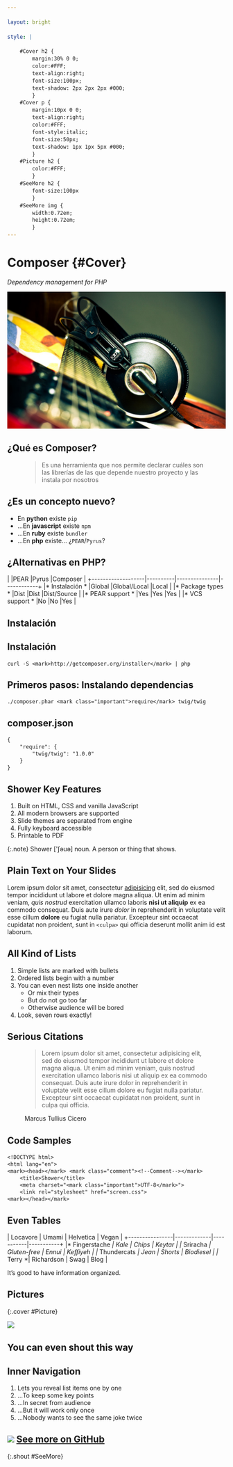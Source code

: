 ```yaml
---

layout: bright

style: |

    #Cover h2 {
        margin:30% 0 0;
        color:#FFF;
        text-align:right;
        font-size:100px;
        text-shadow: 2px 2px 2px #000;
        }
    #Cover p {
        margin:10px 0 0;
        text-align:right;
        color:#FFF;
        font-style:italic;
        font-size:50px;
        text-shadow: 1px 1px 5px #000;
        }
    #Picture h2 {
        color:#FFF;
        }
    #SeeMore h2 {
        font-size:100px
        }
    #SeeMore img {
        width:0.72em;
        height:0.72em;
        }
---
```


# Composer {#Cover}

*Dependency management for PHP*

![](pictures/dj-headphones-wallpaperakg-dj-headphones-wallpaper-wallpapers-f8paiy2d.jpg)
<!-- photo by John Carey, fiftyfootshadows.net -->

## ¿Qué es Composer?

<figure markdown="1">

> Es una herramienta que nos permite declarar cuáles son las librerías de las que depende nuestro proyecto y las instala por nosotros

</figure>

## ¿Es un concepto nuevo?

- En **python** existe `pip`
- …En **javascript** existe `npm`
- …En **ruby** existe `bundler`
- …En **php** existe... ¿`PEAR`/`Pyrus`?

## ¿Alternativas en PHP?

|                   |PEAR      |Pyrus          |Composer    |
+-------------------|----------|---------------|------------+
|* Instalación *    |Global    |Global/Local   |Local       |
|* Package types *  |Dist      |Dist           |Dist/Source |
|* PEAR support *   |Yes       |Yes            |Yes         |
|* VCS support *    |No        |No             |Yes         |

## **Instalación**

## Instalación

    curl -S <mark>http://getcomposer.org/installer</mark> | php

## Primeros pasos: Instalando dependencias

    ./composer.phar <mark class="important">require</mark> twig/twig

## composer.json

    {
        "require": {
            "twig/twig": "1.0.0"
        }
    }

## Shower Key Features

1. Built on HTML, CSS and vanilla JavaScript
2. All modern browsers are supported
3. Slide themes are separated from engine
4. Fully keyboard accessible
5. Printable to PDF

{:.note}
Shower ['ʃəuə] noun. A person or thing that shows.


## Plain Text on Your Slides

Lorem ipsum dolor sit amet, consectetur [adipisicing](#all-kind-of-lists) elit, sed do eiusmod tempor incididunt ut labore et dolore magna aliqua. Ut enim ad minim veniam, *quis nostrud* exercitation ullamco laboris **nisi ut aliquip** ex ea commodo consequat. Duis aute irure <i>dolor</i> in reprehenderit in voluptate velit esse cillum <b>dolore</b> eu fugiat nulla pariatur. Excepteur sint occaecat cupidatat non proident, sunt in `<culpa>` qui officia deserunt mollit anim id est laborum.

## All Kind of Lists

1. Simple lists are marked with bullets
2. Ordered lists begin with a number
3. You can even nest lists one inside another
    - Or mix their types
    - But do not go too far
    - Otherwise audience will be bored
4. Look, seven rows exactly!

## Serious Citations

<figure markdown="1">

> Lorem ipsum dolor sit amet, consectetur adipisicing elit, sed do eiusmod tempor incididunt ut labore et dolore magna aliqua. Ut enim ad minim veniam, quis nostrud exercitation ullamco laboris nisi ut aliquip ex ea commodo consequat. Duis aute irure dolor in reprehenderit in voluptate velit esse cillum dolore eu fugiat nulla pariatur. Excepteur sint occaecat cupidatat non proident, sunt in culpa qui officia.

<figcaption>Marcus Tullius Cicero</figcaption>
</figure>

## Code Samples

    <!DOCTYPE html>
    <html lang="en">
    <mark><head></mark> <mark class="comment"><!--Comment--></mark>
        <title>Shower</title>
        <meta charset="<mark class="important">UTF-8</mark>">
        <link rel="stylesheet" href="screen.css">
    <mark></head></mark>

## Even Tables

|  Locavore      | Umami       | Helvetica | Vegan     |
+----------------|-------------|-----------|-----------+
|* Fingerstache *| Kale        | Chips     | Keytar    |
|* Sriracha     *| Gluten-free | Ennui     | Keffiyeh  |
|* Thundercats  *| Jean        | Shorts    | Biodiesel |
|* Terry        *| Richardson  | Swag      | Blog      |

It’s good to have information organized.

## Pictures
{:.cover #Picture}

![](pictures/picture.jpg)
<!-- photo by John Carey, fiftyfootshadows.net -->

## **You can even shout this way**

## Inner Navigation

1. Lets you reveal list items one by one
2. …To keep some key points
3. …In secret from audience
4. …But it will work only once
5. …Nobody wants to see the same joke twice

## ![](http://shwr.me/pictures/logo.svg) [See more on GitHub](https://github.com/shower/shower/)
{:.shout #SeeMore}
